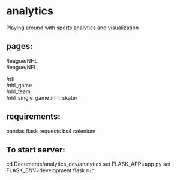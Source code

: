 # analytics #
Playing around with sports analytics and visualization


## pages:  ##
/league/NHL  
/league/NFL  
  
/nfl  
/nhl_game  
/nhl_team  
/nhl_single_game
/nhl_skater  

## requirements:  ##
pandas
flask
requests
bs4
selenium  

## To start server:  ##
cd Documents/analytics_dev/analytics
set FLASK_APP=app.py
set FLASK_ENV=development
flask run
